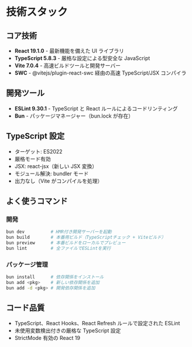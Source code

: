 # 技術スタック

## コア技術

- **React 19.1.0** - 最新機能を備えた UI ライブラリ
- **TypeScript 5.8.3** - 厳格な設定による型安全な JavaScript
- **Vite 7.0.4** - 高速ビルドツールと開発サーバー
- **SWC** - @vitejs/plugin-react-swc 経由の高速 TypeScript/JSX コンパイラ

## 開発ツール

- **ESLint 9.30.1** - TypeScript と React ルールによるコードリンティング
- **Bun** - パッケージマネージャー（bun.lock が存在）

## TypeScript 設定

- ターゲット: ES2022
- 厳格モード有効
- JSX: react-jsx（新しい JSX 変換）
- モジュール解決: bundler モード
- 出力なし（Vite がコンパイルを処理）

## よく使うコマンド

### 開発

```bash
bun dev          # HMR付き開発サーバーを起動
bun build        # 本番用ビルド（TypeScriptチェック + Viteビルド）
bun preview      # 本番ビルドをローカルでプレビュー
bun lint         # 全ファイルでESLintを実行
```

### パッケージ管理

```bash
bun install      # 依存関係をインストール
bun add <pkg>    # 新しい依存関係を追加
bun add -d <pkg> # 開発依存関係を追加
```

## コード品質

- TypeScript、React Hooks、React Refresh ルールで設定された ESLint
- 未使用変数検出付きの厳格な TypeScript 設定
- StrictMode 有効の React 19
